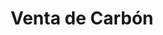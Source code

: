 ---
title: "Venta de Carbón"
url: /cochabamba/venta-de-carbon-avenida-eliodoro-villazon/
shop: general
---